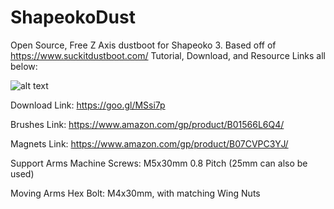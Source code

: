 # ShapeokoDust
Open Source, Free Z Axis dustboot for Shapeoko 3.  Based off of https://www.suckitdustboot.com/
Tutorial, Download, and Resource Links all below:

![alt text](https://i.imgur.com/nhwDtVF.jpg)

Download Link:
https://goo.gl/MSsi7p

Brushes Link:
https://www.amazon.com/gp/product/B01566L6Q4/

Magnets Link:
https://www.amazon.com/gp/product/B07CVPC3YJ/

Support Arms Machine Screws:
M5x30mm 0.8 Pitch (25mm can also be used)

Moving Arms Hex Bolt:
M4x30mm, with matching Wing Nuts
